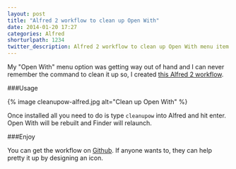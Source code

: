 ```yaml
---
layout: post
title: "Alfred 2 workflow to clean up Open With"
date: 2014-01-20 17:27
categories: Alfred
shorturlpath: 1234
twitter_description: Alfred 2 workflow to clean up Open With menu item.
---
```

My "Open With" menu option was getting way out of hand and I can never remember the command to clean it up so, I created [this Alfred 2 workflow](https://github.com/tomdiggle/CleanUpOpenWith).

###Usage

{% image cleanupow-alfred.jpg alt="Clean up Open With" %}

Once installed all you need to do is type `cleanupow` into Alfred and hit enter. Open With will be rebuilt and Finder will relaunch.

###Enjoy

You can get the workflow on [Github](https://github.com/tomdiggle/CleanUpOpenWith). If anyone wants to, they can help pretty it up by designing an icon.